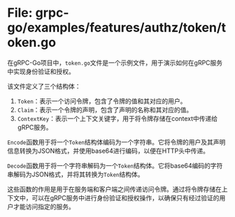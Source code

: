 # File: grpc-go/examples/features/authz/token/token.go

在gRPC-Go项目中，`token.go`文件是一个示例文件，用于演示如何在gRPC服务中实现身份验证和授权。

该文件定义了三个结构体：

1. `Token`：表示一个访问令牌，包含了令牌的值和其对应的用户。
2. `Claim`：表示一个令牌的声明，包含了声明的名称和其对应的值。
3. `ContextKey`：表示一个上下文关键字，用于将令牌存储在context中传递给gRPC服务。

`Encode`函数用于将一个`Token`结构体编码为一个字符串。它将令牌的用户及其声明信息转换为JSON格式，并使用base64进行编码，以便在HTTP头中传递。

`Decode`函数用于将一个字符串解码为一个`Token`结构体。它将base64编码的字符串解码为JSON格式，并将其转换为`Token`结构体。

这些函数的作用是用于在服务端和客户端之间传递访问令牌。通过将令牌存储在上下文中，可以在gRPC服务中进行身份验证和授权操作，以确保只有经过验证的用户才能访问指定的服务。

